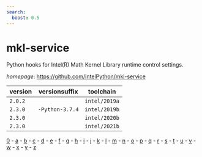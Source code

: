 ```yaml
---
search:
  boost: 0.5
---
```

# mkl-service

Python hooks for Intel(R) Math Kernel Library runtime control settings.

*homepage*: <https://github.com/IntelPython/mkl-service>

version | versionsuffix | toolchain
--------|---------------|----------
``2.0.2`` |  | ``intel/2019a``
``2.3.0`` | ``-Python-3.7.4`` | ``intel/2019b``
``2.3.0`` |  | ``intel/2020b``
``2.3.0`` |  | ``intel/2021b``

[0](../0/index.md) - [a](../a/index.md) - [b](../b/index.md) - [c](../c/index.md) - [d](../d/index.md) - [e](../e/index.md) - [f](../f/index.md) - [g](../g/index.md) - [h](../h/index.md) - [i](../i/index.md) - [j](../j/index.md) - [k](../k/index.md) - [l](../l/index.md) - [m](../m/index.md) - [n](../n/index.md) - [o](../o/index.md) - [p](../p/index.md) - [q](../q/index.md) - [r](../r/index.md) - [s](../s/index.md) - [t](../t/index.md) - [u](../u/index.md) - [v](../v/index.md) - [w](../w/index.md) - [x](../x/index.md) - [y](../y/index.md) - [z](../z/index.md)

